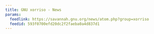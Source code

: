 ```yaml
---
title: GNU xorriso - News
params:
  feedlink: https://savannah.gnu.org/news/atom.php?group=xorriso
  feedid: 593f0700efd20dc2f2faeba0a4d837d1
---
```

